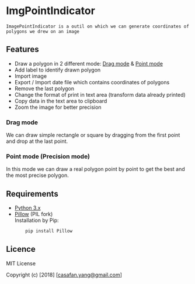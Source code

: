 # ImgPointIndicator
    ImagePointIndicator is a outil on which we can generate coordinates of polygons we drew on an image 

## Features
* Draw a polygon in 2 different mode: [Drag mode](#drag-mode) & [Point mode](#point-mode-precision-mode)
* Add label to identify drawn polygon
* Import image 
* Export / Import date file which contains coordinates of polygons
* Remove the last polygon
* Change the format of print in text area (transform data already printed)
* Copy data in the text area to clipboard
* Zoom the image for better precision

### Drag mode
We can draw simple rectangle or square by dragging from the first point and drop at the last point.

### Point mode (Precision mode)
In this mode we can draw a real polygon point by point to get the best and the most precise polygon.
 
## Requirements
* [Python 3.x](https://docs.python.org/3/)
* [Pillow](https://pillow.readthedocs.io/en/stable/) (PIL fork)  
    Installation by Pip:
    ``` bash
        pip install Pillow
    ```

## Licence
MIT License

Copyright (c) [2018] [casafan.yang@gmail.com]
